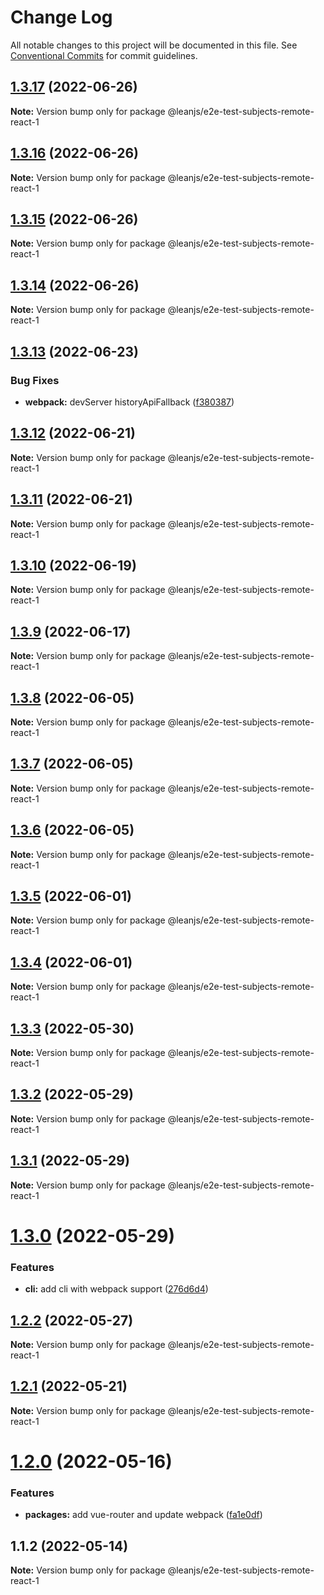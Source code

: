 # Change Log

All notable changes to this project will be documented in this file.
See [Conventional Commits](https://conventionalcommits.org) for commit guidelines.

## [1.3.17](https://github.com/leanjs/leanjs/compare/@leanjs/e2e-test-subjects-remote-react-1@1.3.16...@leanjs/e2e-test-subjects-remote-react-1@1.3.17) (2022-06-26)

**Note:** Version bump only for package @leanjs/e2e-test-subjects-remote-react-1





## [1.3.16](https://github.com/leanjs/leanjs/compare/@leanjs/e2e-test-subjects-remote-react-1@1.3.15...@leanjs/e2e-test-subjects-remote-react-1@1.3.16) (2022-06-26)

**Note:** Version bump only for package @leanjs/e2e-test-subjects-remote-react-1





## [1.3.15](https://github.com/leanjs/leanjs/compare/@leanjs/e2e-test-subjects-remote-react-1@1.3.14...@leanjs/e2e-test-subjects-remote-react-1@1.3.15) (2022-06-26)

**Note:** Version bump only for package @leanjs/e2e-test-subjects-remote-react-1





## [1.3.14](https://github.com/leanjs/leanjs/compare/@leanjs/e2e-test-subjects-remote-react-1@1.3.13...@leanjs/e2e-test-subjects-remote-react-1@1.3.14) (2022-06-26)

**Note:** Version bump only for package @leanjs/e2e-test-subjects-remote-react-1





## [1.3.13](https://github.com/leanjs/leanjs/compare/@leanjs/e2e-test-subjects-remote-react-1@1.3.12...@leanjs/e2e-test-subjects-remote-react-1@1.3.13) (2022-06-23)


### Bug Fixes

* **webpack:** devServer historyApiFallback ([f380387](https://github.com/leanjs/leanjs/commit/f3803871d48bf45e30ef597871a495cdf660478c))





## [1.3.12](https://github.com/leanjs/leanjs/compare/@leanjs/e2e-test-subjects-remote-react-1@1.3.11...@leanjs/e2e-test-subjects-remote-react-1@1.3.12) (2022-06-21)

**Note:** Version bump only for package @leanjs/e2e-test-subjects-remote-react-1





## [1.3.11](https://github.com/leanjs/leanjs/compare/@leanjs/e2e-test-subjects-remote-react-1@1.3.10...@leanjs/e2e-test-subjects-remote-react-1@1.3.11) (2022-06-21)

**Note:** Version bump only for package @leanjs/e2e-test-subjects-remote-react-1





## [1.3.10](https://github.com/leanjs/leanjs/compare/@leanjs/e2e-test-subjects-remote-react-1@1.3.9...@leanjs/e2e-test-subjects-remote-react-1@1.3.10) (2022-06-19)

**Note:** Version bump only for package @leanjs/e2e-test-subjects-remote-react-1





## [1.3.9](https://github.com/leanjs/leanjs/compare/@leanjs/e2e-test-subjects-remote-react-1@1.3.8...@leanjs/e2e-test-subjects-remote-react-1@1.3.9) (2022-06-17)

**Note:** Version bump only for package @leanjs/e2e-test-subjects-remote-react-1





## [1.3.8](https://github.com/leanjs/leanjs/compare/@leanjs/e2e-test-subjects-remote-react-1@1.3.7...@leanjs/e2e-test-subjects-remote-react-1@1.3.8) (2022-06-05)

**Note:** Version bump only for package @leanjs/e2e-test-subjects-remote-react-1





## [1.3.7](https://github.com/leanjs/leanjs/compare/@leanjs/e2e-test-subjects-remote-react-1@1.3.6...@leanjs/e2e-test-subjects-remote-react-1@1.3.7) (2022-06-05)

**Note:** Version bump only for package @leanjs/e2e-test-subjects-remote-react-1





## [1.3.6](https://github.com/leanjs/leanjs/compare/@leanjs/e2e-test-subjects-remote-react-1@1.3.5...@leanjs/e2e-test-subjects-remote-react-1@1.3.6) (2022-06-05)

**Note:** Version bump only for package @leanjs/e2e-test-subjects-remote-react-1





## [1.3.5](https://github.com/leanjs/leanjs/compare/@leanjs/e2e-test-subjects-remote-react-1@1.3.4...@leanjs/e2e-test-subjects-remote-react-1@1.3.5) (2022-06-01)

**Note:** Version bump only for package @leanjs/e2e-test-subjects-remote-react-1





## [1.3.4](https://github.com/leanjs/leanjs/compare/@leanjs/e2e-test-subjects-remote-react-1@1.3.3...@leanjs/e2e-test-subjects-remote-react-1@1.3.4) (2022-06-01)

**Note:** Version bump only for package @leanjs/e2e-test-subjects-remote-react-1





## [1.3.3](https://github.com/leanjs/leanjs/compare/@leanjs/e2e-test-subjects-remote-react-1@1.3.2...@leanjs/e2e-test-subjects-remote-react-1@1.3.3) (2022-05-30)

**Note:** Version bump only for package @leanjs/e2e-test-subjects-remote-react-1





## [1.3.2](https://github.com/leanjs/leanjs/compare/@leanjs/e2e-test-subjects-remote-react-1@1.3.1...@leanjs/e2e-test-subjects-remote-react-1@1.3.2) (2022-05-29)

**Note:** Version bump only for package @leanjs/e2e-test-subjects-remote-react-1





## [1.3.1](https://github.com/leanjs/leanjs/compare/@leanjs/e2e-test-subjects-remote-react-1@1.3.0...@leanjs/e2e-test-subjects-remote-react-1@1.3.1) (2022-05-29)

**Note:** Version bump only for package @leanjs/e2e-test-subjects-remote-react-1





# [1.3.0](https://github.com/leanjs/leanjs/compare/@leanjs/e2e-test-subjects-remote-react-1@1.2.2...@leanjs/e2e-test-subjects-remote-react-1@1.3.0) (2022-05-29)


### Features

* **cli:** add cli with webpack support ([276d6d4](https://github.com/leanjs/leanjs/commit/276d6d4aab1c40c74ecf9eeeffa3046a9ce5026c))





## [1.2.2](https://github.com/leanjs/leanjs/compare/@leanjs/e2e-test-subjects-remote-react-1@1.2.1...@leanjs/e2e-test-subjects-remote-react-1@1.2.2) (2022-05-27)

**Note:** Version bump only for package @leanjs/e2e-test-subjects-remote-react-1





## [1.2.1](https://github.com/leanjs/leanjs/compare/@leanjs/e2e-test-subjects-remote-react-1@1.2.0...@leanjs/e2e-test-subjects-remote-react-1@1.2.1) (2022-05-21)

**Note:** Version bump only for package @leanjs/e2e-test-subjects-remote-react-1





# [1.2.0](https://github.com/leanjs/leanjs/compare/@leanjs/e2e-test-subjects-remote-react-1@1.1.2...@leanjs/e2e-test-subjects-remote-react-1@1.2.0) (2022-05-16)


### Features

* **packages:** add vue-router and update webpack ([fa1e0df](https://github.com/leanjs/leanjs/commit/fa1e0df3a28a7b015340b6ebf4f379c8912647e1))





## 1.1.2 (2022-05-14)

**Note:** Version bump only for package @leanjs/e2e-test-subjects-remote-react-1
